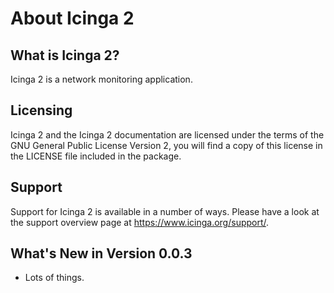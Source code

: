 # About Icinga 2

## What is Icinga 2?

Icinga 2 is a network monitoring application.

## Licensing

Icinga 2 and the Icinga 2 documentation are licensed under the terms of the GNU
General Public License Version 2, you will find a copy of this license in the
LICENSE file included in the package.

## Support

Support for Icinga 2 is available in a number of ways. Please have a look at
the support overview page at https://www.icinga.org/support/.

## What's New in Version 0.0.3

* Lots of things.
